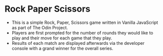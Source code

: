 # Rock Paper Scissors
- This is a simple Rock, Paper, Scissors game written in Vanilla JavaScript as part of The Odin Project.
- Players are first prompted for the number of rounds they would like to play and their move for each
game that they play.
- Results of each match are displayed afterwards via the developer console with a grand winner for the overall series.

